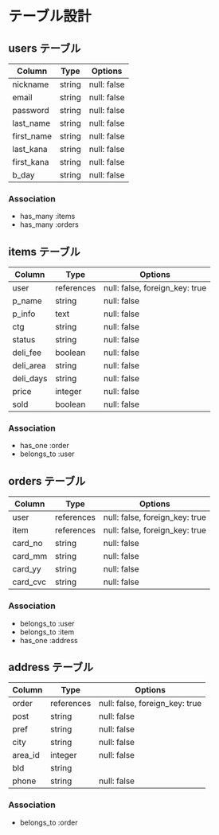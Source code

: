 # テーブル設計

## users テーブル

| Column    | Type   | Options     |
| --------  | ------ | ----------- |
| nickname  | string | null: false |
| email     | string | null: false |
| password  | string | null: false |
| last_name | string | null: false |
| first_name| string | null: false |
| last_kana | string | null: false |
| first_kana| string | null: false |
| b_day     | string | null: false |

### Association

- has_many :items
- has_many :orders

## items テーブル

| Column   | Type       | Options                        |
| -------- | ---------- | ------------------------------ |
| user     | references | null: false, foreign_key: true |
| p_name   | string     | null: false                    |
| p_info   | text       | null: false                    |
| ctg      | string     | null: false                    |
| status   | string     | null: false                    |
| deli_fee | boolean    | null: false                    |
| deli_area| string     | null: false                    |
| deli_days| string     | null: false                    |
| price    | integer    | null: false                    |
| sold     | boolean    | null: false                    |

### Association

- has_one :order
- belongs_to :user

## orders テーブル

| Column  | Type       | Options                        |
| ------- | ---------- | ------------------------------ |
| user    | references | null: false, foreign_key: true |
| item    | references | null: false, foreign_key: true |
| card_no | string     | null: false                    |
| card_mm | string     | null: false                    |
| card_yy | string     | null: false                    |
| card_cvc| string     | null: false                    |

### Association

- belongs_to :user
- belongs_to :item
- has_one :address

## address テーブル

| Column  | Type       | Options                        |
| ------- | ---------- | ------------------------------ |
| order   | references | null: false, foreign_key: true |
| post    | string     | null: false                    |
| pref    | string     | null: false                    |
| city    | string     | null: false                    |
| area_id | integer    | null: false                    |
| bld     | string     |                                |
| phone   | string     | null: false                    |

### Association

- belongs_to :order
